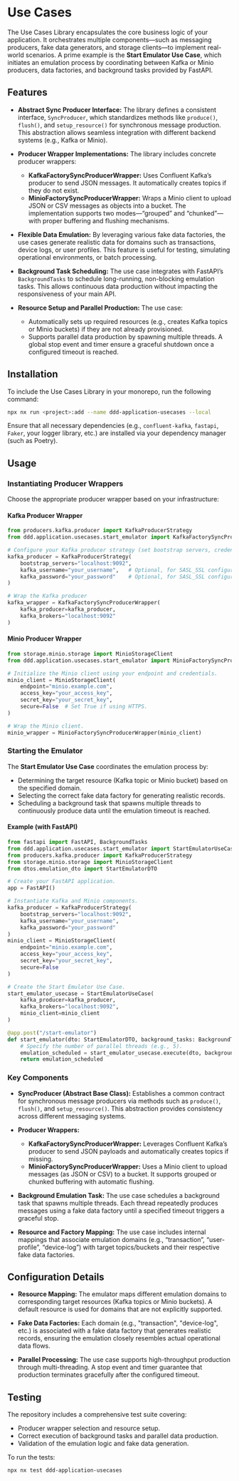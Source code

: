 # Use Cases

The Use Cases Library encapsulates the core business logic of your application. It orchestrates multiple components—such as messaging producers, fake data generators, and storage clients—to implement real-world scenarios. A prime example is the **Start Emulator Use Case**, which initiates an emulation process by coordinating between Kafka or Minio producers, data factories, and background tasks provided by FastAPI.

## Features

- **Abstract Sync Producer Interface:**
  The library defines a consistent interface, `SyncProducer`, which standardizes methods like `produce()`, `flush()`, and `setup_resource()` for synchronous message production. This abstraction allows seamless integration with different backend systems (e.g., Kafka or Minio).

- **Producer Wrapper Implementations:**
  The library includes concrete producer wrappers:

  - **KafkaFactorySyncProducerWrapper:**
    Uses Confluent Kafka’s producer to send JSON messages. It automatically creates topics if they do not exist.
  - **MinioFactorySyncProducerWrapper:**
    Wraps a Minio client to upload JSON or CSV messages as objects into a bucket. The implementation supports two modes—“grouped” and “chunked”—with proper buffering and flushing mechanisms.

- **Flexible Data Emulation:**
  By leveraging various fake data factories, the use cases generate realistic data for domains such as transactions, device logs, or user profiles. This feature is useful for testing, simulating operational environments, or batch processing.

- **Background Task Scheduling:**
  The use case integrates with FastAPI’s `BackgroundTasks` to schedule long-running, non-blocking emulation tasks. This allows continuous data production without impacting the responsiveness of your main API.

- **Resource Setup and Parallel Production:**
  The use case:
  - Automatically sets up required resources (e.g., creates Kafka topics or Minio buckets) if they are not already provisioned.
  - Supports parallel data production by spawning multiple threads. A global stop event and timer ensure a graceful shutdown once a configured timeout is reached.

## Installation

To include the Use Cases Library in your monorepo, run the following command:

```bash
npx nx run <project>:add --name ddd-application-usecases --local
```

Ensure that all necessary dependencies (e.g., `confluent-kafka`, `fastapi`, `Faker`, your logger library, etc.) are installed via your dependency manager (such as Poetry).

## Usage

### Instantiating Producer Wrappers

Choose the appropriate producer wrapper based on your infrastructure:

#### Kafka Producer Wrapper

```python
from producers.kafka.producer import KafkaProducerStrategy
from ddd.application.usecases.start_emulator import KafkaFactorySyncProducerWrapper

# Configure your Kafka producer strategy (set bootstrap servers, credentials, etc.)
kafka_producer = KafkaProducerStrategy(
    bootstrap_servers="localhost:9092",
    kafka_username="your_username",   # Optional, for SASL_SSL configuration
    kafka_password="your_password"    # Optional, for SASL_SSL configuration
)

# Wrap the Kafka producer
kafka_wrapper = KafkaFactorySyncProducerWrapper(
    kafka_producer=kafka_producer,
    kafka_brokers="localhost:9092"
)
```

#### Minio Producer Wrapper

```python
from storage.minio.storage import MinioStorageClient
from ddd.application.usecases.start_emulator import MinioFactorySyncProducerWrapper

# Initialize the Minio client using your endpoint and credentials.
minio_client = MinioStorageClient(
    endpoint="minio.example.com",
    access_key="your_access_key",
    secret_key="your_secret_key",
    secure=False  # Set True if using HTTPS.
)

# Wrap the Minio client.
minio_wrapper = MinioFactorySyncProducerWrapper(minio_client)
```

### Starting the Emulator

The **Start Emulator Use Case** coordinates the emulation process by:

- Determining the target resource (Kafka topic or Minio bucket) based on the specified domain.
- Selecting the correct fake data factory for generating realistic records.
- Scheduling a background task that spawns multiple threads to continuously produce data until the emulation timeout is reached.

#### Example (with FastAPI)

```python
from fastapi import FastAPI, BackgroundTasks
from ddd.application.usecases.start_emulator import StartEmulatorUseCase
from producers.kafka.producer import KafkaProducerStrategy
from storage.minio.storage import MinioStorageClient
from dtos.emulation_dto import StartEmulatorDTO

# Create your FastAPI application.
app = FastAPI()

# Instantiate Kafka and Minio components.
kafka_producer = KafkaProducerStrategy(
    bootstrap_servers="localhost:9092",
    kafka_username="your_username",
    kafka_password="your_password"
)
minio_client = MinioStorageClient(
    endpoint="minio.example.com",
    access_key="your_access_key",
    secret_key="your_secret_key",
    secure=False
)

# Create the Start Emulator Use Case.
start_emulator_usecase = StartEmulatorUseCase(
    kafka_producer=kafka_producer,
    kafka_brokers="localhost:9092",
    minio_client=minio_client
)

@app.post("/start-emulator")
def start_emulator(dto: StartEmulatorDTO, background_tasks: BackgroundTasks):
    # Specify the number of parallel threads (e.g., 5).
    emulation_scheduled = start_emulator_usecase.execute(dto, background_tasks, num_threads=5)
    return emulation_scheduled
```

### Key Components

- **SyncProducer (Abstract Base Class):**
  Establishes a common contract for synchronous message producers via methods such as `produce()`, `flush()`, and `setup_resource()`. This abstraction provides consistency across different messaging systems.

- **Producer Wrappers:**

  - **KafkaFactorySyncProducerWrapper:**
    Leverages Confluent Kafka’s producer to send JSON payloads and automatically creates topics if missing.
  - **MinioFactorySyncProducerWrapper:**
    Uses a Minio client to upload messages (as JSON or CSV) to a bucket. It supports grouped or chunked buffering with automatic flushing.

- **Background Emulation Task:**
  The use case schedules a background task that spawns multiple threads. Each thread repeatedly produces messages using a fake data factory until a specified timeout triggers a graceful stop.

- **Resource and Factory Mapping:**
  The use case includes internal mappings that associate emulation domains (e.g., “transaction”, “user-profile”, “device-log”) with target topics/buckets and their respective fake data factories.

## Configuration Details

- **Resource Mapping:**
  The emulator maps different emulation domains to corresponding target resources (Kafka topics or Minio buckets). A default resource is used for domains that are not explicitly supported.

- **Fake Data Factories:**
  Each domain (e.g., "transaction", "device-log", etc.) is associated with a fake data factory that generates realistic records, ensuring the emulation closely resembles actual operational data flows.

- **Parallel Processing:**
  The use case supports high-throughput production through multi-threading. A stop event and timer guarantee that production terminates gracefully after the configured timeout.

## Testing

The repository includes a comprehensive test suite covering:

- Producer wrapper selection and resource setup.
- Correct execution of background tasks and parallel data production.
- Validation of the emulation logic and fake data generation.

To run the tests:

```bash
npx nx test ddd-application-usecases
```
